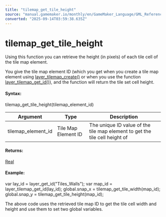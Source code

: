 ```yaml
---
title: "tilemap_get_tile_height"
source: "manual.gamemaker.io/monthly/en/GameMaker_Language/GML_Reference/Asset_Management/Rooms/Tile_Map_Layers/tilemap_get_tile_height.htm"
converted: "2025-09-14T03:59:38.635Z"
---
```


# tilemap\_get\_tile\_height

Using this function you can retrieve the height (in pixels) of each tile cell of the tile map element.

You give the tile map element ID (which you get when you create a tile map element using [layer\_tilemap\_create()](layer_tilemap_create.md) or when you use the function [layer\_tilemap\_get\_id()](layer_tilemap_get_id.md)), and the function will return the tile set cell height.

#### Syntax:

tilemap\_get\_tile\_height(tilemap\_element\_id)

| Argument | Type | Description |
| --- | --- | --- |
| tilemap_element_id | Tile Map Element ID | The unique ID value of the tile map element to get the tile cell height of |

#### Returns:

[Real](../../../../GML_Overview/Data_Types.md)

#### Example:

var lay\_id = layer\_get\_id("Tiles\_Walls");
var map\_id = layer\_tilemap\_get\_id(lay\_id);
global.snap\_x = tilemap\_get\_tile\_width(map\_id);
global.snap\_y = tilemap\_get\_tile\_height(map\_id);

The above code uses the retrieved tile map ID to get the tile cell width and height and use them to set two global variables.